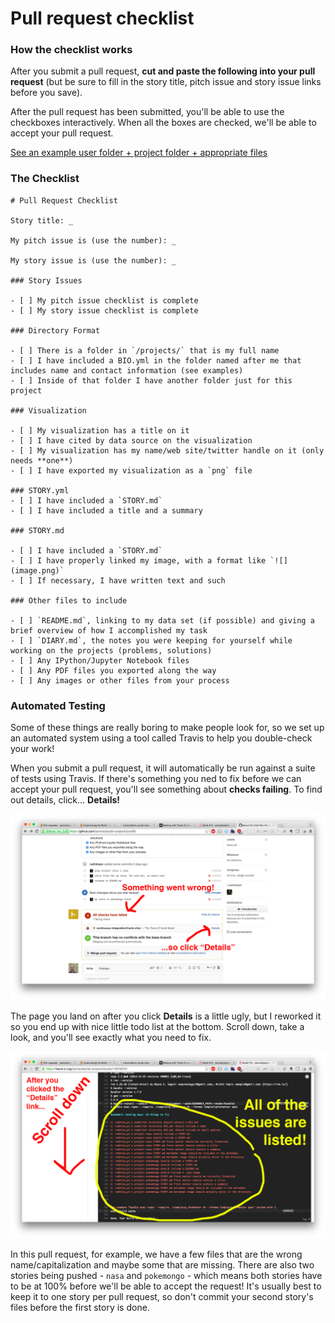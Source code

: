# Pull request checklist

### How the checklist works

After you submit a pull request, **cut and paste the following into your pull request** (but be sure to fill in the story title, pitch issue and story issue links before you save).

After the pull request has been submitted, you'll be able to use the checkboxes interactively. When all the boxes are checked, we'll be able to accept your pull request.

[See an example user folder + project folder + appropriate files](https://github.com/jsoma/playfair-projects/tree/master/examples)

### The Checklist

    # Pull Request Checklist
    
    Story title: _

    My pitch issue is (use the number): _

    My story issue is (use the number): _
    
    ### Story Issues

    - [ ] My pitch issue checklist is complete
    - [ ] My story issue checklist is complete

    ### Directory Format

    - [ ] There is a folder in `/projects/` that is my full name
    - [ ] I have included a BIO.yml in the folder named after me that includes name and contact information (see examples)
    - [ ] Inside of that folder I have another folder just for this project

    ### Visualization

    - [ ] My visualization has a title on it
    - [ ] I have cited by data source on the visualization
    - [ ] My visualization has my name/web site/twitter handle on it (only needs **one**)
    - [ ] I have exported my visualization as a `png` file

    ### STORY.yml
    - [ ] I have included a `STORY.md`
    - [ ] I have included a title and a summary

    ### STORY.md

    - [ ] I have included a `STORY.md`
    - [ ] I have properly linked my image, with a format like `![](image.png)`
    - [ ] If necessary, I have written text and such

    ### Other files to include

    - [ ] `README.md`, linking to my data set (if possible) and giving a brief overview of how I accomplished my task
    - [ ] `DIARY.md`, the notes you were keeping for yourself while working on the projects (problems, solutions) 
    - [ ] Any IPython/Jupyter Notebook files
    - [ ] Any PDF files you exported along the way
    - [ ] Any images or other files from your process

### Automated Testing

Some of these things are really boring to make people look for, so we set up an automated system using a tool called Travis to help you double-check your work!

When you submit a pull request, it will automatically be run against a suite of tests using Travis. If there's something you ned to fix before we can accept your pull request, you'll see something about **checks failing**. To find out details, click... **Details!**

![Failed PR 1](images/travis-1.png)

The page you land on after you click **Details** is a little ugly, but I reworked it so you end up with nice little todo list at the bottom. Scroll down, take a look, and you'll see exactly what you need to fix.

![Failed PR 2](images/travis-2.png)

In this pull request, for example, we have a few files that are the wrong name/capitalization and maybe some that are missing. There are also two stories being pushed - `nasa` and `pokemongo` - which means both stories have to be at 100% before we'll be able to accept the request! It's usually best to keep it to one story per pull request, so don't commit your second story's files before the first story is done.
